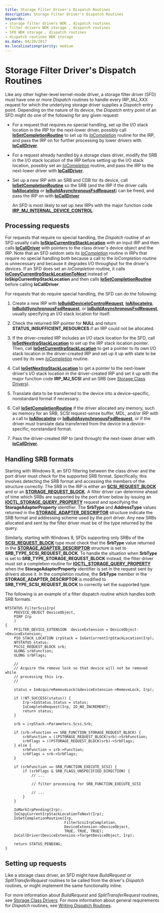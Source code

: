 ```yaml
---
title: Storage Filter Driver's Dispatch Routines
description: Storage Filter Driver's Dispatch Routines
keywords:
- storage filter drivers WDK , dispatch routines
- filter drivers WDK storage , dispatch routines
- SFD WDK storage , dispatch routines
- dispatch routines WDK storage
ms.date: 04/20/2017
ms.localizationpriority: medium
---
```


# Storage Filter Driver's Dispatch Routines

Like any other higher-level kernel-mode driver, a storage filter driver (SFD) must have one or more *Dispatch* routines to handle every IRP_MJ_XXX request for which the underlying storage driver supplies a *Dispatch* entry point. Depending on the nature of its device, the *Dispatch* entry point of an SFD might do one of the following for any given request:

- For a request that requires no special handling, set up the I/O stack location in the IRP for the next-lower driver, possibly call [**IoSetCompletionRoutine**](/windows-hardware/drivers/ddi/wdm/nf-wdm-iosetcompletionroutine) to set up its [*IoCompletion*](/windows-hardware/drivers/ddi/wdm/nc-wdm-io_completion_routine) routine for the IRP, and pass the IRP on for further processing by lower drivers with [**IoCallDriver**](/windows-hardware/drivers/ddi/wdm/nf-wdm-iocalldriver).

- For a request already handled by a storage class driver, modify the SRB in the I/O stack location of the IRP before setting up the I/O stack location, possibly set an [*IoCompletion*](/windows-hardware/drivers/ddi/wdm/nc-wdm-io_completion_routine) routine, and pass the IRP to the next-lower driver with [**IoCallDriver**](/windows-hardware/drivers/ddi/wdm/nf-wdm-iocalldriver).

- Set up a new IRP with an SRB and CDB for its device, call [**IoSetCompletionRoutine**](/windows-hardware/drivers/ddi/wdm/nf-wdm-iosetcompletionroutine) so the SRB (and the IRP if the driver calls [**IoAllocateIrp**](/windows-hardware/drivers/ddi/wdm/nf-wdm-ioallocateirp) or [**IoBuildAsynchronousFsdRequest**](/windows-hardware/drivers/ddi/wdm/nf-wdm-iobuildasynchronousfsdrequest)) can be freed, and pass the IRP on with [**IoCallDriver**](/windows-hardware/drivers/ddi/wdm/nf-wdm-iocalldriver)

    An SFD is most likely to set up new IRPs with the major function code [**IRP_MJ_INTERNAL_DEVICE_CONTROL**](../kernel/irp-mj-internal-device-control.md).

## Processing requests

For requests that require no special handling, the *Dispatch* routine of an SFD usually calls [**IoSkipCurrentIrpStackLocation**](/windows-hardware/drivers/ddi/wdm/nf-wdm-ioskipcurrentirpstacklocation) with an input IRP and then calls [**IoCallDriver**](/windows-hardware/drivers/ddi/wdm/nf-wdm-iocalldriver) with pointers to the class driver's device object and the IRP. Note that an SFD seldom sets its [*IoCompletion*](/windows-hardware/drivers/ddi/wdm/nc-wdm-io_completion_routine) routine in IRPs that require no special handling both because a call to the *IoCompletion* routine is unnecessary and because it degrades I/O throughput for the driver's devices. If an SFD does set an *IoCompletion* routine, it calls [**IoCopyCurrentIrpStackLocationToNext**](/windows-hardware/drivers/ddi/wdm/nf-wdm-iocopycurrentirpstacklocationtonext) instead of **IoSkipCurrentIrpStackLocation** and then calls [**IoSetCompletionRoutine**](/windows-hardware/drivers/ddi/wdm/nf-wdm-iosetcompletionroutine) before calling **IoCallDriver**.

For requests that do require special handling, the SFD can do the following:

1. Create a new IRP with [**IoBuildDeviceIoControlRequest**](/windows-hardware/drivers/ddi/wdm/nf-wdm-iobuilddeviceiocontrolrequest), [**IoAllocateIrp**](/windows-hardware/drivers/ddi/wdm/nf-wdm-ioallocateirp), [**IoBuildSynchronousFsdRequest**](/windows-hardware/drivers/ddi/wdm/nf-wdm-iobuildsynchronousfsdrequest), or [**IoBuildAsynchronousFsdRequest**](/windows-hardware/drivers/ddi/wdm/nf-wdm-iobuildasynchronousfsdrequest), usually specifying an I/O stack location for itself.

2. Check the returned IRP pointer for **NULL** and return **STATUS_INSUFFICIENT_RESOURCES** if an IRP could not be allocated.

3. If the driver-created IRP includes an I/O stack location for the SFD, call [**IoSetNextIrpStackLocation**](/windows-hardware/drivers/ddi/wdm/nf-wdm-iosetnextirpstacklocation) to set up the IRP stack location pointer. Then, call [**IoGetCurrentIrpStackLocation**](/windows-hardware/drivers/ddi/wdm/nf-wdm-iogetcurrentirpstacklocation) to get a pointer to its own I/O stack location in the driver-created IRP and set up it up with state to be used by its own [*IoCompletion*](/windows-hardware/drivers/ddi/wdm/nc-wdm-io_completion_routine) routine.

4. Call [**IoGetNextIrpStackLocation**](/windows-hardware/drivers/ddi/wdm/nf-wdm-iogetnextirpstacklocation) to get a pointer to the next-lower driver's I/O stack location in the driver-created IRP and set it up with the major function code **IRP_MJ_SCSI** and an SRB (see [Storage Class Drivers](introduction-to-storage-class-drivers.md)).

5. Translate data to be transferred to the device into a device-specific, nonstandard format if necessary.

6. Call [**IoSetCompletionRoutine**](/windows-hardware/drivers/ddi/wdm/nf-wdm-iosetcompletionroutine) if the driver allocated any memory, such as memory for an SRB, SCSI request-sense buffer, MDL, and/or IRP with a call to [**IoAllocateIrp**](/windows-hardware/drivers/ddi/wdm/nf-wdm-ioallocateirp) or [**IoBuildAsynchronousFsdRequest**](/windows-hardware/drivers/ddi/wdm/nf-wdm-iobuildasynchronousfsdrequest), or if the driver must translate data transferred from the device in a device-specific, nonstandard format.

7. Pass the driver-created IRP to (and through) the next-lower driver with [**IoCallDriver**](/windows-hardware/drivers/ddi/wdm/nf-wdm-iocalldriver).

## Handling SRB formats

Starting with Windows 8, an SFD filtering between the class driver and the port driver must check for the supported SRB format. Specifically, this involves detecting the SRB format and accessing the members of the structure correctly. The SRB in the IRP is either an [**SCSI_REQUEST_BLOCK**](/windows-hardware/drivers/ddi/srb/ns-srb-_scsi_request_block) and or an [**STORAGE_REQUEST_BLOCK**](/windows-hardware/drivers/ddi/srb/ns-srb-_storage_request_block). A filter driver can determine ahead of time which SRBs are supported by the port driver below by issuing an [**IOCTL_STORAGE_QUERY_PROPERTY**](/windows-hardware/drivers/ddi/ntddstor/ni-ntddstor-ioctl_storage_query_property) request and specifying the **StorageAdapterProperty** identifier. The **SrbType** and **AddressType** values returned in the [**STORAGE_ADAPTER_DESCRIPTOR**](/windows-hardware/drivers/ddi/ntddstor/ns-ntddstor-_storage_adapter_descriptor) structure indicate the SRB format and addressing scheme used by the port driver. Any new SRBs allocated and sent by the filter driver must be of the type returned by the query.

Similarly, starting with Windows 8, SFDs supporting only SRBs of the [**SCSI_REQUEST_BLOCK**](/windows-hardware/drivers/ddi/srb/ns-srb-_scsi_request_block) type must check that the **SrbType** value returned in the [**STORAGE_ADAPTER_DESCRIPTOR**](/windows-hardware/drivers/ddi/ntddstor/ns-ntddstor-_storage_adapter_descriptor) structure is set to **SRB_TYPE_SCSI_REQUEST_BLOCK**. To handle the situation when **SrbType** is set to **SRB_TYPE_STORAGE_REQUEST_BLOCK** instead, the filter driver must set a completion routine for [**IOCTL_STORAGE_QUERY_PROPERTY**](/windows-hardware/drivers/ddi/ntddstor/ni-ntddstor-ioctl_storage_query_property) when the **StorageAdapterProperty** identifier is set in the request sent by drivers above it. In the completion routine, the **SrbType** member in the **STORAGE_ADAPTER_DESCRIPTOR** is modified to **SRB_TYPE_SCSI_REQUEST_BLOCK** to correctly set the supported type.

The following is an example of a filter dispatch routine which handles both SRB formats.

```ManagedCPlusPlus
NTSTATUS FilterScsiIrp(
    PDEVICE_OBJECT DeviceObject,
    PIRP Irp
    )
{
    PFILTER_DEVICE_EXTENSION  deviceExtension = DeviceObject->DeviceExtension;
    PIO_STACK_LOCATION irpStack = IoGetCurrentIrpStackLocation(Irp);
    NTSTATUS status;
    PSCSI_REQUEST_BLOCK srb;
    ULONG srbFunction;
    ULONG srbFlags;

    //
    // Acquire the remove lock so that device will not be removed while
    // processing this irp.
    //

    status = IoAcquireRemoveLock(&deviceExtension->RemoveLock, Irp);

    if (!NT_SUCCESS(status)) {
        Irp->IoStatus.Status = status;
        IoCompleteRequest(Irp, IO_NO_INCREMENT);
        return status;
    }

    srb = irpStack->Parameters.Scsi.Srb;

    if (srb->Function == SRB_FUNCTION_STORAGE_REQUEST_BLOCK) {
        srbFunction = ((PSTORAGE_REQUEST_BLOCK)srb)->SrbFunction;
        srbFlags = ((PSTORAGE_REQUEST_BLOCK)srb)->SrbFlags;
    } else {
        srbFunction = srb->Function;
        srbFlags = srb->SrbFlags;
    }

    if (srbFunction == SRB_FUNCTION_EXECUTE_SCSI) {
        if (srbFlags & SRB_FLAGS_UNSPECIFIED_DIRECTION) {
            // ...

            // filter processing for SRB_FUNCTION_EXECUTE_SCSI

            // ...
        }
    }

    IoMarkIrpPending(Irp);
    IoCopyCurrentIrpStackLocationToNext(Irp);
    IoSetCompletionRoutine(Irp,
                           FilterScsiIrpCompletion,
                           DeviceExtension->DeviceObject,
                           TRUE, TRUE, TRUE);
    IoCallDriver(DeviceExtension->TargetDeviceObject, Irp);

    return STATUS_PENDING;
}
```

## Setting up requests

Like a storage class driver, an SFD might have *BuildRequest* or *SplitTransferRequest* routines to be called from the driver's *Dispatch* routines, or might implement the same functionality inline.

For more information about *BuildRequest* and *SplitTransferRequest* routines, see [Storage Class Drivers](introduction-to-storage-class-drivers.md). For more information about general requirements for *Dispatch* routines, see [Writing Dispatch Routines](../kernel/writing-dispatch-routines.md).
